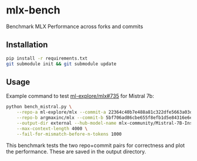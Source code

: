 # mlx-bench
Benchmark MLX Performance across forks and commits

## Installation

```bash
pip install -r requirements.txt
git submodule init && git submodule update
```

## Usage

Example command to test [ml-explore/mlx#735](https://github.com/ml-explore/mlx/pull/735) for Mistral 7b:

```bash
python bench_mistral.py \
    --repo-a ml-explore/mlx --commit-a 22364c40b7e488a81c322dfe5663a03daf3190a8 \
    --repo-b argmaxinc/mlx --commit-b 5bf706ad86cbe655f8efb1d5e84316e6efb35593 \
    --output-dir external --hub-model-name mlx-community/Mistral-7B-Instruct-v0.2-4-bit \
    --max-context-length 4000 \
    --fail-for-mismatch-before-n-tokens 1000
```

This benchmark tests the two repo+commit pairs for correctness and plot the performance. These are saved in the output directory.
